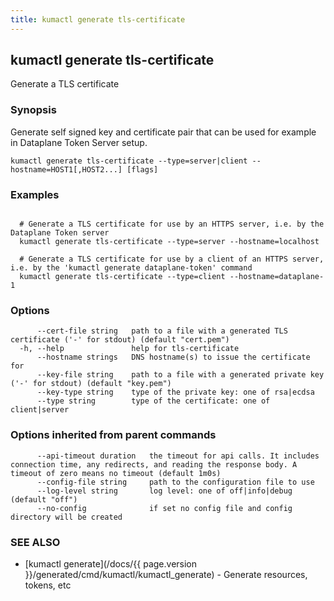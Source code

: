 ```yaml
---
title: kumactl generate tls-certificate
---
```

## kumactl generate tls-certificate

Generate a TLS certificate

### Synopsis

Generate self signed key and certificate pair that can be used for example in Dataplane Token Server setup.

```
kumactl generate tls-certificate --type=server|client --hostname=HOST1[,HOST2...] [flags]
```

### Examples

```

  # Generate a TLS certificate for use by an HTTPS server, i.e. by the Dataplane Token server
  kumactl generate tls-certificate --type=server --hostname=localhost

  # Generate a TLS certificate for use by a client of an HTTPS server, i.e. by the 'kumactl generate dataplane-token' command
  kumactl generate tls-certificate --type=client --hostname=dataplane-1
```

### Options

```
      --cert-file string   path to a file with a generated TLS certificate ('-' for stdout) (default "cert.pem")
  -h, --help               help for tls-certificate
      --hostname strings   DNS hostname(s) to issue the certificate for
      --key-file string    path to a file with a generated private key ('-' for stdout) (default "key.pem")
      --key-type string    type of the private key: one of rsa|ecdsa
      --type string        type of the certificate: one of client|server
```

### Options inherited from parent commands

```
      --api-timeout duration   the timeout for api calls. It includes connection time, any redirects, and reading the response body. A timeout of zero means no timeout (default 1m0s)
      --config-file string     path to the configuration file to use
      --log-level string       log level: one of off|info|debug (default "off")
      --no-config              if set no config file and config directory will be created
```

### SEE ALSO

* [kumactl generate](/docs/{{ page.version }}/generated/cmd/kumactl/kumactl_generate)	 - Generate resources, tokens, etc


